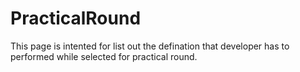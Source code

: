 # PracticalRound
This page is intented for list out the defination that developer has to performed while selected for practical round.
